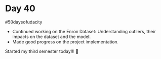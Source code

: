 # Day 40 

#50daysofudacity 
* Continued working on the Enron Dataset: Understanding outliers, their impacts on the dataset and the model. 
* Made good progress on the project implementation. 

Started my third semester today!!!
:dancer:

